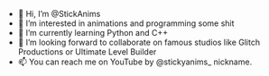 - 👋 Hi, I’m @StickAnims
- 👀 I’m interested in animations and programming some shit
- 🌱 I’m currently learning Python and C++
- 💞️ I’m looking forward to collaborate on famous studios like Glitch Productions or Ultimate Level Builder
- 📫 You can reach me on YouTube by @stickyanims_ nickname.

<!---
StickAnims/StickAnims is a ✨ special ✨ repository because its `README.md` (this file) appears on your GitHub profile.
You can click the Preview link to take a look at your changes.
--->
